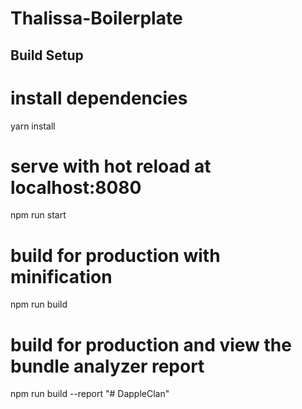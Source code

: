 # Thalissa-Boilerplate

## Build Setup

# install dependencies
yarn install

# serve with hot reload at localhost:8080
npm run start

# build for production with minification
npm run build

# build for production and view the bundle analyzer report
npm run build --report
"# DappleClan" 
